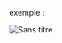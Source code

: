 exemple :

![Sans titre](https://github.com/fk-crafter/html-css-js-animation/assets/127132293/da7ca065-0ab5-4eed-a0aa-0fbf77e95f02)

